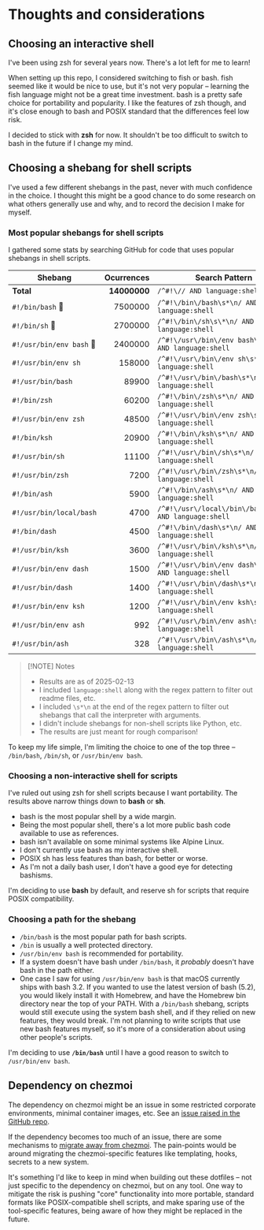 # Thoughts and considerations

## Choosing an interactive shell

I've been using zsh for several years now. There's a lot left for me to learn!

When setting up this repo, I considered switching to fish or bash. fish seemed like it would be nice to use, but it's not very popular – learning the fish language might not be a great time investment. bash is a pretty safe choice for portability and popularity. I like the features of zsh though, and it's close enough to bash and POSIX standard that the differences feel low risk.

I decided to stick with **zsh** for now. It shouldn't be too difficult to switch to bash in the future if I change my mind.

## Choosing a shebang for shell scripts

I've used a few different shebangs in the past, never with much confidence in the choice. I thought this might be a good chance to do some research on what others generally use and why, and to record the decision I make for myself.

### Most popular shebangs for shell scripts

I gathered some stats by searching GitHub for code that uses popular shebangs in shell scripts.

| Shebang                  |   Ocurrences | Search Pattern                                         |
| ------------------------ | -----------: | ------------------------------------------------------ |
| **Total**                | **14000000** | `/^#!\// AND language:shell`                           |
| `#!/bin/bash` 🏅         |      7500000 | `/^#!\/bin\/bash\s*\n/ AND language:shell`             |
| `#!/bin/sh` 🥈           |      2700000 | `/^#!\/bin\/sh\s\*\n/ AND language:shell`              |
| `#!/usr/bin/env bash` 🥉 |      2400000 | `/^#!\/usr\/bin\/env bash\s*\n/ AND language:shell`    |
| `#!/usr/bin/env sh`      |       158000 | `/^#!\/usr\/bin\/env sh\s*\n/ AND language:shell`      |
| `#!/usr/bin/bash`        |        89900 | `/^#!\/usr\/bin\/bash\s*\n/ AND language:shell`        |
| `#!/bin/zsh`             |        60200 | `/^#!\/bin\/zsh\s*\n/ AND language:shell`              |
| `#!/usr/bin/env zsh`     |        48500 | `/^#!\/usr\/bin\/env zsh\s*\n/ AND language:shell`     |
| `#!/bin/ksh`             |        20900 | `/^#!\/bin\/ksh\s*\n/ AND language:shell`              |
| `#!/usr/bin/sh`          |        11100 | `/^#!\/usr\/bin\/sh\s*\n/ AND language:shell`          |
| `#!/usr/bin/zsh`         |         7200 | `/^#!\/usr\/bin\/zsh\s*\n/ AND language:shell`         |
| `#!/bin/ash`             |         5900 | `/^#!\/bin\/ash\s*\n/ AND language:shell`              |
| `#!/usr/bin/local/bash`  |         4700 | `/^#!\/usr\/local\/bin\/bash\s*\n/ AND language:shell` |
| `#!/bin/dash`            |         4500 | `/^#!\/bin\/dash\s*\n/ AND language:shell`             |
| `#!/usr/bin/ksh`         |         3600 | `/^#!\/usr\/bin\/ksh\s*\n/ AND language:shell`         |
| `#!/usr/bin/env dash`    |         1500 | `/^#!\/usr\/bin\/env dash\s*\n/ AND language:shell`    |
| `#!/usr/bin/dash`        |         1400 | `/^#!\/usr\/bin\/dash\s*\n/ AND language:shell`        |
| `#!/usr/bin/env ksh`     |         1200 | `/^#!\/usr\/bin\/env ksh\s*\n/ AND language:shell`     |
| `#!/usr/bin/env ash`     |          992 | `/^#!\/usr\/bin\/env ash\s*\n/ AND language:shell`     |
| `#!/usr/bin/ash`         |          328 | `/^#!\/usr\/bin\/ash\s*\n/ AND language:shell`         |

> [!NOTE] Notes
>
> - Results are as of 2025-02-13
> - I included `language:shell` along with the regex pattern to filter out readme files, etc.
> - I included `\s*\n` at the end of the regex pattern to filter out shebangs that call the interpreter with arguments.
> - I didn't include shebangs for non-shell scripts like Python, etc.
> - The results are just meant for rough comparison!

To keep my life simple, I'm limiting the choice to one of the top three – `/bin/bash`, `/bin/sh`, or `/usr/bin/env bash`.

### Choosing a non-interactive shell for scripts

I've ruled out using zsh for shell scripts because I want portability. The results above narrow things down to **bash** or **sh**.

- bash is the most popular shell by a wide margin.
- Being the most popular shell, there's a lot more public bash code available to use as references.
- bash isn't available on some minimal systems like Alpine Linux.
- I don't currently use bash as my interactive shell.
- POSIX sh has less features than bash, for better or worse.
- As I'm not a daily bash user, I don't have a good eye for detecting bashisms.

I'm deciding to use **bash** by default, and reserve sh for scripts that require POSIX compatibility.

### Choosing a path for the shebang

- `/bin/bash` is the most popular path for bash scripts.
- `/bin` is usually a well protected directory.
- `/usr/bin/env bash` is recommended for portability.
- If a system doesn't have bash under `/bin/bash`, it _probably_ doesn't have bash in the path either.
- One case I saw for using `/usr/bin/env bash` is that macOS currently ships with bash 3.2. If you wanted to use the latest version of bash (5.2), you would likely install it with Homebrew, and have the Homebrew bin directory near the top of your PATH. With a `/bin/bash` shebang, scripts would still execute using the system bash shell, and if they relied on new features, they would break. I'm not planning to write scripts that use new bash features myself, so it's more of a consideration about using other people's scripts.

I'm deciding to use **`/bin/bash`** until I have a good reason to switch to `/usr/bin/env bash`.

## Dependency on chezmoi

The dependency on chezmoi might be an issue in some restricted corporate environments, minimal container images, etc. See an [issue raised in the GitHub repo](https://github.com/twpayne/chezmoi/issues/1410).

If the dependency becomes too much of an issue, there are some mechanisms to [migrate away from chezmoi](https://www.chezmoi.io/user-guide/advanced/migrate-away-from-chezmoi/). The pain-points would be around migrating the chezmoi-specific features like templating, hooks, secrets to a new system.

It's something I'd like to keep in mind when building out these dotfiles – not just specific to the dependency on chezmoi, but on any tool. One way to mitigate the risk is pushing "core" functionality into more portable, standard formats like POSIX-compatible shell scripts, and make sparing use of the tool-specific features, being aware of how they might be replaced in the future.
